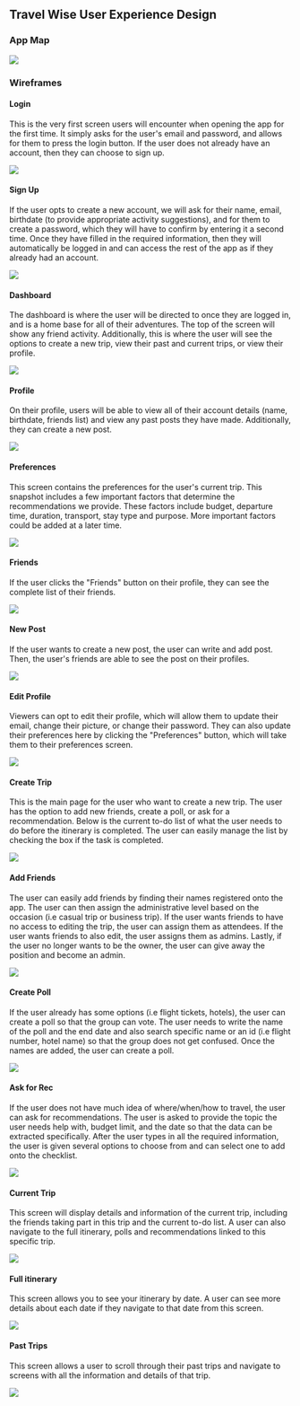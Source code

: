 ## Travel Wise User Experience Design


### App Map
![](/ux-design/AppMap.png)


### Wireframes

#### Login
This is the very first screen users will encounter when opening the app for the first time. It simply asks for the user's email and password, and allows for them to press the login button. If the user does not already have an account, then they can choose to sign up.

![](/ux-design/Login.png)

#### Sign Up
If the user opts to create a new account, we will ask for their name, email, birthdate (to provide appropriate activity suggestions), and for them to create a password, which they will have to confirm by entering it a second time. Once they have filled in the required information, then they will automatically be logged in and can access the rest of the app as if they already had an account.

![](/ux-design/Signup.png)

#### Dashboard
The dashboard is where the user will be directed to once they are logged in, and is a home base for all of their adventures. The top of the screen will show any friend activity. Additionally, this is where the user will see the options to create a new trip, view their past and current trips, or view their profile.

![](/ux-design/Dashboard.png)

#### Profile
On their profile, users will be able to view all of their account details (name, birthdate, friends list) and view any past posts they have made. Additionally, they can create a new post.

![](/ux-design/Profile.png)

#### Preferences
This screen contains the preferences for the user's current trip. This snapshot includes a few important factors that determine the recommendations we provide. These factors include budget, departure time, duration, transport, stay type and purpose. More important factors could be added at a later time. 

![](/ux-design/Preferences.png)

#### Friends
If the user clicks the "Friends" button on their profile, they can see the complete list of their friends.

![](/ux-design/Friends.png)

#### New Post
If the user wants to create a new post, the user can write and add post. Then, the user's friends are able to see the post on their profiles.

![](/ux-design/NewPost.png)

#### Edit Profile
Viewers can opt to edit their profile, which will allow them to update their email, change their picture, or change their password. They can also update their preferences here by clicking the "Preferences" button, which will take them to their preferences screen.

![](/ux-design/EditProfile.png)

#### Create Trip
This is the main page for the user who want to create a new trip. The user has the option to add new friends, create a poll, or ask for a recommendation. Below is the current to-do list of what the user needs to do before the itinerary is completed. The user can easily manage the list by checking the box if the task is completed.

![](/ux-design/CreateTrip.png)

#### Add Friends
The user can easily add friends by finding their names registered onto the app. The user can then assign the administrative level based on the occasion (i.e casual trip or business trip). If the user wants friends to have no access to editing the trip, the user can assign them as attendees. If the user wants friends to also edit, the user assigns them as admins. Lastly, if the user no longer wants to be the owner, the user can give away the position and become an admin.

![](/ux-design/AddFriends.png)

#### Create Poll
If the user already has some options (i.e flight tickets, hotels), the user can create a poll so that the group can vote. The user needs to write the name of the poll and the end date and also search specific name or an id (i.e flight number, hotel name) so that the group does not get confused. Once the names are added, the user can create a poll.

![](/ux-design/CreatePoll.png)

#### Ask for Rec
If the user does not have much idea of where/when/how to travel, the user can ask for recommendations. The user is asked to provide the topic the user needs help with, budget limit, and the date so that the data can be extracted specifically. After the user types in all the required information, the user is given several options to choose from and can select one to add onto the checklist.

![](/ux-design/AskForRec.png)

#### Current Trip
This screen will display details and information of the current trip, including the friends taking part in this trip and the current to-do list. A user can also navigate to the full itinerary, polls and recommendations linked to this specific trip.

![](/ux-design/CurrentTrip.png)

#### Full itinerary
This screen allows you to see your itinerary by date. A user can see more details about each date if they navigate to that date from this screen.

![](/ux-design/Fullitinerary.png)

#### Past Trips
This screen allows a user to scroll through their past trips and navigate to screens with all the information and details of that trip.

![](/ux-design/PastTrips.png)
